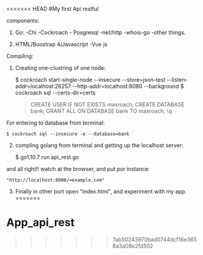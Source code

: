 <<<<<<< HEAD
#My first Api restful

components:

1. Go:
	-Chi
	-Cockroach - Posgresql
	-net/http
	-whois-go
	-other things.

2. HTML/Boostrap 4/Javascript
	-Vue js

Compiling:	

1. Creating one-clustring of one node:

	$ cockroach start-single-node --insecure --store=json-test --listen-addr=localhost:26257 --http-addr=localhost:8080 --background
	$ cockroach sql --certs-dir=certs
	
	>CREATE USER IF NOT EXISTS maxroach;
	>CREATE DATABASE bank;
	>GRANT ALL ON DATABASE bank TO maxroach;
	> \q

For entering to database from terminal:

	$ cockroach sql --insecure -e --database=bank

2. compling golang from terminal and getting up the localhost server:
	
	$ go1.10.7 run api_rest.go

and all right!! watch at the browser, and put por instance:

	"http://localhost:8000/=example.com"

3. Finally in other port open "index.html", and experiment with my app.
=======
# App_api_rest
>>>>>>> 7ab50243970bad0744dcf16e3658a3a08e2fd502
